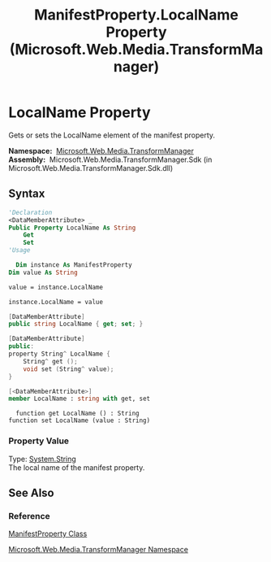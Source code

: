 ﻿---
title: ManifestProperty.LocalName Property (Microsoft.Web.Media.TransformManager)
TOCTitle: LocalName Property
ms:assetid: P:Microsoft.Web.Media.TransformManager.ManifestProperty.LocalName
ms:mtpsurl: https://msdn.microsoft.com/en-us/library/microsoft.web.media.transformmanager.manifestproperty.localname(v=VS.90)
ms:contentKeyID: 35521025
ms.date: 06/14/2012
mtps_version: v=VS.90
f1_keywords:
- Microsoft.Web.Media.TransformManager.ManifestProperty.get_LocalName
- Microsoft.Web.Media.TransformManager.ManifestProperty.LocalName
- Microsoft.Web.Media.TransformManager.ManifestProperty.set_LocalName
dev_langs:
- csharp
- jscript
- vb
- FSharp
- cpp
api_location:
- Microsoft.Web.Media.TransformManager.Sdk.dll
api_name:
- Microsoft.Web.Media.TransformManager.ManifestProperty.get_LocalName
- Microsoft.Web.Media.TransformManager.ManifestProperty.LocalName
- Microsoft.Web.Media.TransformManager.ManifestProperty.set_LocalName
api_type:
- Managed
topic_type:
- apiref
- kbSyntax
product_family_name: VS
ROBOTS: INDEX,FOLLOW
---

# LocalName Property

Gets or sets the LocalName element of the manifest property.

**Namespace:**  [Microsoft.Web.Media.TransformManager](microsoft-web-media-transformmanager-namespace.md)  
**Assembly:**  Microsoft.Web.Media.TransformManager.Sdk (in Microsoft.Web.Media.TransformManager.Sdk.dll)

## Syntax

```vb
'Declaration
<DataMemberAttribute> _
Public Property LocalName As String
    Get
    Set
'Usage

  Dim instance As ManifestProperty
Dim value As String

value = instance.LocalName

instance.LocalName = value
```

```csharp
[DataMemberAttribute]
public string LocalName { get; set; }
```

```cpp
[DataMemberAttribute]
public:
property String^ LocalName {
    String^ get ();
    void set (String^ value);
}
```

``` fsharp
[<DataMemberAttribute>]
member LocalName : string with get, set
```

```jscript
  function get LocalName () : String
function set LocalName (value : String)
```

### Property Value

Type: [System.String](https://msdn.microsoft.com/library/s1wwdcbf)  
The local name of the manifest property.  

## See Also

### Reference

[ManifestProperty Class](manifestproperty-class-microsoft-web-media-transformmanager.md)

[Microsoft.Web.Media.TransformManager Namespace](microsoft-web-media-transformmanager-namespace.md)

